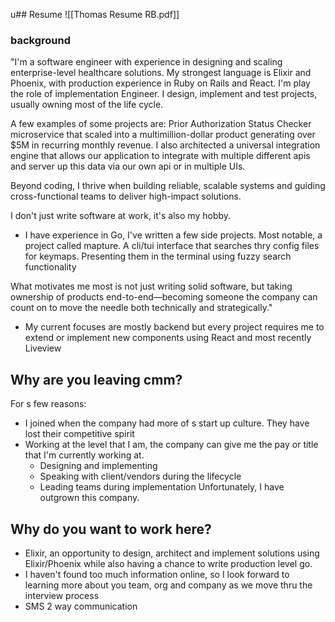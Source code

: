 u## Resume
![[Thomas Resume RB.pdf]]

### background 
"I'm a software engineer with experience in designing and scaling enterprise-level healthcare solutions. My strongest language is Elixir and Phoenix, with production experience in Ruby on Rails and React. I'm play the role of implementation Engineer. I design, implement and test projects, usually owning most of the life cycle. 

A few examples of some projects are: 
Prior Authorization Status Checker microservice that scaled into a multimillion-dollar product generating over $5M in recurring monthly revenue. I also architected a universal integration engine that allows our application to integrate with multiple different apis and server up this data via our own api or in multiple UIs.

Beyond coding, I thrive when building reliable, scalable systems and guiding cross-functional teams to deliver high-impact solutions.

I don't just write software at work, it's also my hobby. 
- I have experience in Go, I've written a few side projects. Most notable, a project called mapture. A cli/tui interface that searches thry config files for keymaps. Presenting them in the terminal using fuzzy search functionality 

What motivates me most is not just writing solid software, but taking ownership of products end-to-end—becoming someone the company can count on to move the needle both technically and strategically."

- My current focuses are mostly backend but every project requires me to extend or implement new components using React and most recently Liveview



## Why are you leaving cmm? 
For s few reasons: 
- I joined when the company had more of s start up culture. They have lost their competitive spirit 
- Working at the level that I am, the company can give me the pay or title that I'm currently working at. 
	- Designing and implementing 
	- Speaking with client/vendors during the lifecycle
	- Leading teams during implementation
Unfortunately, I have outgrown this company.  

## Why do you want to work here?

- Elixir, an opportunity to design, architect and implement solutions using Elixir/Phoenix while also having a chance to write production level go. 
- I haven't found too much information online, so I look forward to learning more about you team, org and company as we move thru the interview process 
- SMS 2 way communication

